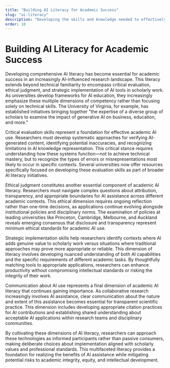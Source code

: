 ```yaml
---
title: "Building AI Literacy for Academic Success"
slug: "ai-literacy"
description: "Developing the skills and knowledge needed to effectively evaluate and implement AI in academic contexts"
order: 10
---
```


# Building AI Literacy for Academic Success

Developing comprehensive AI literacy has become essential for academic success in an increasingly AI-influenced research landscape. This literacy extends beyond technical familiarity to encompass critical evaluation, ethical judgment, and strategic implementation of AI tools in scholarly work. As universities develop frameworks for AI education, they increasingly emphasize these multiple dimensions of competency rather than focusing solely on technical skills. The University of Virginia, for example, has established initiatives bringing together "the expertise of a diverse group of scholars to examine the impact of generative AI on business, education, and more."

Critical evaluation skills represent a foundation for effective academic AI use. Researchers must develop systematic approaches for verifying AI-generated content, identifying potential inaccuracies, and recognizing limitations in AI knowledge representation. This critical stance requires understanding how these systems function—not to achieve technical mastery, but to recognize the types of errors or misrepresentations most likely to occur in specific contexts. Several universities now offer resources specifically focused on developing these evaluation skills as part of broader AI literacy initiatives.

Ethical judgment constitutes another essential component of academic AI literacy. Researchers must navigate complex questions about attribution, transparency, and appropriate boundaries for AI assistance across different academic contexts. This ethical dimension requires ongoing reflection rather than one-time decisions, as applications continue evolving alongside institutional policies and disciplinary norms. The examination of policies at leading universities like Princeton, Cambridge, Melbourne, and Auckland reveals emerging consensus that disclosure and transparency represent minimum ethical standards for academic AI use.

Strategic implementation skills help researchers identify contexts where AI adds genuine value to scholarly work versus situations where traditional approaches may prove more appropriate or reliable. This dimension of literacy involves developing nuanced understanding of both AI capabilities and the specific requirements of different academic tasks. By thoughtfully matching tools to appropriate applications, researchers can enhance productivity without compromising intellectual standards or risking the integrity of their work.

Communication about AI use represents a final dimension of academic AI literacy that continues gaining importance. As collaborative research increasingly involves AI assistance, clear communication about the nature and extent of this assistance becomes essential for transparent scientific practice. This dimension includes developing appropriate citation practices for AI contributions and establishing shared understanding about acceptable AI applications within research teams and disciplinary communities.

By cultivating these dimensions of AI literacy, researchers can approach these technologies as informed participants rather than passive consumers, making deliberate choices about implementation aligned with scholarly values and professional standards. This multifaceted literacy provides a foundation for realizing the benefits of AI assistance while mitigating potential risks to academic integrity, equity, and intellectual development. 